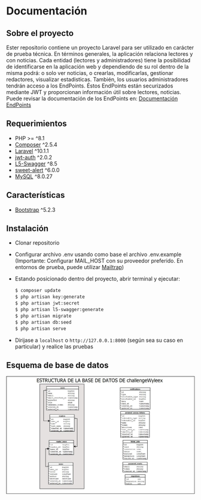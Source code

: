 # Documentación
## Sobre el proyecto

Ester repositorio contiene un proyecto Laravel para ser utilizado en carácter de prueba técnica.
En términos generales, la aplicación relaciona lectores y con noticias.
Cada entidad (lectores y administradores) tiene la posibilidad de identificarse en la aplicación web y dependiendo de su rol dentro de la misma podrá: o solo ver noticias, o crearlas, modificarlas, gestionar redactores, visualizar estadisticas.
También, los usuarios administradores tendrán acceso a los EndPoints.
Éstos EndPoints están securizados mediante JWT y proporcionan información útil sobre lectores, noticias.
Puede revisar la documentación de los EndPoints en: 
[Documentación EndPoints](https://challengewyleex.darmsportfolio.xyz/api/documentation)

## Requerimientos
* PHP >= ^8.1
* [Composer](https://github.com/composer/composer) ^2.5.4
* [Laravel](https://github.com/laravel/framework) ^10.1.1
* [jwt-auth](https://github.com/tymondesigns/jwt-auth) ^2.0.2
* [L5-Swagger](https://github.com/DarkaOnLine/L5-Swagger) ^8.5
* [sweet-alert](https://github.com/realrashid/sweet-alert) ^6.0.0
* [MySQL](https://dev.mysql.com/) ^8.0.27

## Características
* [Bootstrap](https://getbootstrap.com/docs/5.2/getting-started/introduction/) ^5.2.3


## Instalación

- Clonar repositorio
- Configurar archivo .env usando como base el archivo .env.example (Importante: Configurar MAIL_HOST con su proveedor preferido. En entornos de prueba, puede utilizar [Mailtrap](https://mailtrap.io/))
- Estando posicionado dentro del proyecto, abrir terminal y ejecutar:


    ```bash
    $ composer update
    $ php artisan key:generate
    $ php artisan jwt:secret
    $ php artisan l5-swagger:generate
    $ php artisan migrate
	$ php artisan db:seed
	$ php artisan serve
    ```

- Dirijase a  `localhost` o `http://127.0.0.1:8000` (según sea su caso en particular) y realice las pruebas

## Esquema de base de datos

<img src="https://raw.githubusercontent.com/darmstedgio/challengeWyleex/master/public/assets/images/challengeWyleexDB.jpeg" alt="challengeWyleexDB">